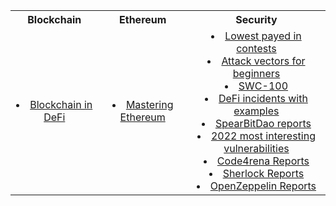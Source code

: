 <table>
  <tr>
    <th align="center">Blockchain</th>
    <th align="center">Ethereum</th>
    <th align="center">Security</th>
  </tr>
  <tr>
    <td align="center">
      <ui>
      <li>
           <a href="https://www.youtube.com/playlist?list=PLjrTIwaNiTwn39tg3sR_bPBWGHoznv47D" target="_blank">
             Blockchain in DeFi
          </a>
        </li>
      </ui>
    </td>
    <td align="center">
      <ui>
        <li>
          <a href="https://dl.ebooksworld.ir/motoman/Mastering_Ethereum_Andreas.M.Antonopoulos.www.EBooksWorld.ir.pdf" target="_blank">
           Mastering Ethereum
          </a>
        </li>
      </ui>
    </td>
    <td align="center">
      <ui>
        <li>
            <a href="https://0xvolodya.hashnode.dev/lowest-paying-findings-on-code4rena-sherlock#heading-silent-overflow" target="_blank">
            Lowest payed in contests
          </a>
       </li>
        <li>
            <a href="https://github.com/sigp/solidity-security-blog" target="_blank">
            Attack vectors for beginners
          </a>
       </li>
         <li>
            <a href="https://swcregistry.io/docs/SWC-100" target="_blank">
            SWC-100
          </a>
       </li>
         <li>
            <a href="https://github.com/SunWeb3Sec/DeFiHackLabs" target="_blank">
            DeFi incidents with examples
          </a>
       </li>
         <li>
            <a href="https://github.com/spearbit/portfolio/tree/master/pdfs" target="_blank">
            SpearBitDao reports
          </a>
       </li>
        <li>
            <a href="https://ventral.digital/posts/2022/12/15/ethereum-smart-contract-auditors-2022-rewind" target="_blank">
            2022 most interesting vulnerabilities
          </a>
       </li>
       <li>
            <a href="https://code4rena.com/reports" target="_blank">
            Code4rena Reports
          </a>
       </li>
        <li>
            <a href="https://github.com/orgs/sherlock-audit/repositories?q=-judging" target="_blank">
            Sherlock Reports
          </a>
       </li>
        <li>
            <a href="https://blog.openzeppelin.com/tag/security-audits" target="_blank">
            OpenZeppelin Reports
          </a>
       </li>
      </ui>
    </td>
  </tr>
</table>

